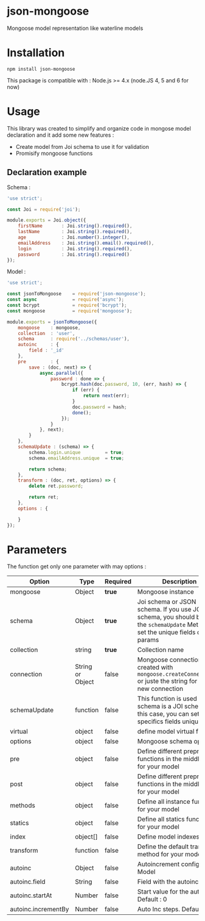 # json-mongoose
Mongoose model representation like waterline models

# Installation

```
npm install json-mongoose
```

This package is compatible with : Node.js >= 4.x (node.JS 4, 5 and 6 for now)

# Usage

This library was created to simplify and organize code in mongose model declaration and it add some new features :

+ Create model from Joi schema to use it for validation
+ Promisify mongoose functions

## Declaration example

Schema :

```javascript
'use strict';

const Joi = require('joi');

module.exports = Joi.object({
    firstName       : Joi.string().required(),
    lastName        : Joi.string().required(),
    age             : Joi.number().integer(),
    emailAddress    : Joi.string().email().required(),
    login           : Joi.string().required(),
    password        : Joi.string().required()
});
```

Model :

```javascript
'use strict';

const jsonToMongoose    = require('json-mongoose');
const async             = require('async');
const bcrypt            = require('bcrypt');
const mongoose          = require('mongoose');

module.exports = jsonToMongoose({
    mongoose    : mongoose,
    collection  : 'user',
    schema      : require('../schemas/user'),
    autoinc     : {
        field : '_id'
    },
    pre         : {
        save : (doc, next) => {
            async.parallel({
                password : done => {
                    bcrypt.hash(doc.password, 10, (err, hash) => {
                        if (err) {
                            return next(err);
                        }
                        doc.password = hash;
                        done();
                    });
                }
            }, next);
        }
    },
    schemaUpdate : (schema) => {
        schema.login.unique         = true;
        schema.emailAddress.unique  = true;

        return schema;
    },
    transform : (doc, ret, options) => {
        delete ret.password;

        return ret;
    },
    options : {

    }
});
```

# Parameters

The function get only one parameter with may options :


| Option | Type | Required | Description |
| ----  | ---- | ----       | ---- |
| mongoose | Object | **true** | Mongoose instance |
| schema | Object | **true** | Joi schema or JSON schema. If you use JOI schema, you should be used the `schemaUpdate` Method to set the unique fields or other params |
| collection | string | **true** | Collection name |
| connection | String or Object | false | Mongoose connection created with `mongoose.createConnection()` or juste the string for the new connection |
| schemaUpdate | function | false | This function is used if your schema is a JOI schema. In this case, you can set specifics fields unique, ... |
| virtual | object | false |define model virtual fields |
| options | object | false | Mongoose schema options |
| pre | object | false | Define different preprocess functions in the middleware for your model |
| post | object | false | Define different preprocess functions in the middleware for your model |
| methods | object | false | Define all instance functions for your model |
| statics | object | false | Define all statics functions for your model |
| index | object[] | false | Define model indexes |
| transform | function | false | Define the default transform method for your model |
| autoinc | Object | false | Autoincrement config for this Model |
| autoinc.field | String | false | Field with the autoinc |
| autoinc.startAt | Number | false | Start value for the auto inc. Default : 0 |
| autoinc.incrementBy | Number | false | Auto Inc steps. Default : 1 |
